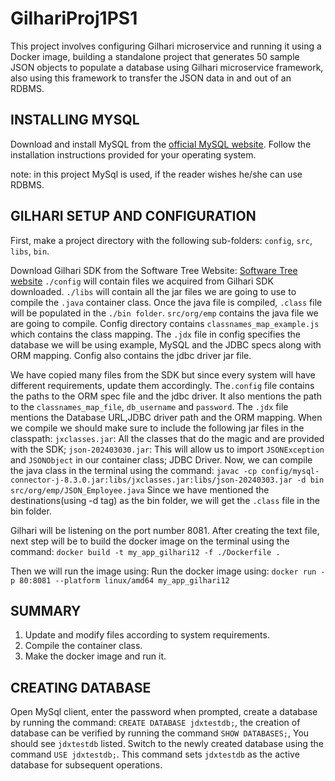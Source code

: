 # GilhariProj1PS1

This project involves configuring Gilhari microservice and running it using a Docker image, building a standalone project that generates 50 sample JSON objects to populate a database using Gilhari microservice framework, also using this framework to transfer the JSON data in and out of an RDBMS.


## INSTALLING MYSQL

Download and install MySQL from the [official MySQL website](https://dev.mysql.com/downloads/installer/). Follow the installation instructions provided for your operating system.

note: in this project MySql is used, if the reader wishes he/she can use RDBMS.

## GILHARI SETUP AND CONFIGURATION

First, make a project directory with the following sub-folders: ```config```, ```src```, ```libs```, ```bin```.


Download Gilhari SDK from the Software Tree Website: [Software Tree website](https://www.softwaretree.com/)
```./config``` will contain files we acquired from Gilhari SDK downloaded. ```./libs``` will contain all the jar files we are going to use to compile the ```.java``` container class. Once the java file is compiled, ```.class``` file will be populated in the ```./bin folder```. ```src/org/emp``` contains the java file we are going to compile. Config directory contains ```classnames_map_example.js``` which contains the class mapping. The ```.jdx``` file in config specifies the database we will be using example, MySQL and the JDBC specs along with ORM mapping. Config also contains the jdbc driver jar file.

We have copied many files from the SDK but since every system will have different requirements, update them accordingly. The```.config``` file contains the paths to the ORM spec file and the jdbc driver. It also mentions the path to the ```classnames_map_file```, ```db_username``` and ```password```. The ```.jdx``` file mentions the Database URL,JDBC driver path and the ORM mapping. When we compile we should make sure to include the following jar files in the classpath: ```jxclasses.jar```: All the classes that do the magic and are provided with the SDK; ```json-202403030.jar```: This will allow us to import ```JSONException``` and ```JSONObject``` in our container class; JDBC Driver. Now, we can compile the java class in the terminal using the command: 
```javac -cp config/mysql-connector-j-8.3.0.jar:libs/jxclasses.jar:libs/json-20240303.jar -d bin src/org/emp/JSON_Employee.java```
Since we have mentioned the destinations(using -d tag) as the bin folder, we will get the ```.class``` file in the bin folder.

Gilhari will be listening on the port number 8081.
After creating the text file, next step will be to build the docker image on the terminal using the command: 
```docker build -t my_app_gilhari12 -f ./Dockerfile .```

Then we will run the image using:
Run the docker image using: 
```docker run -p 80:8081 --platform linux/amd64 my_app_gilhari12```

## SUMMARY

1. Update and modify files according to system requirements.
2. Compile the container class.
3. Make the docker image and run it.


## CREATING DATABASE 

Open MySql client, enter the password when prompted, create a database by running the command: ```CREATE DATABASE jdxtestdb;```, the creation of database can be verified by running the command ```SHOW DATABASES;```, You should see ```jdxtestdb``` listed. Switch to the newly created database using the command ```USE jdxtestdb;```. This command sets ```jdxtestdb``` as the active database for subsequent operations.



